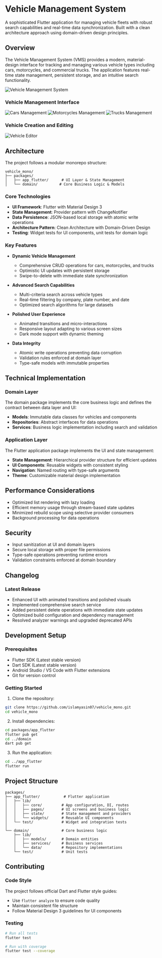 # Vehicle Management System

A sophisticated Flutter application for managing vehicle fleets with robust search capabilities and real-time data synchronization. Built with a clean architecture approach using domain-driven design principles.

## Overview

The Vehicle Management System (VMS) provides a modern, material-design interface for tracking and managing various vehicle types including cars, motorcycles, and commercial trucks. The application features real-time state management, persistent storage, and an intuitive search functionality.

![Vehicle Management System](docs/assets/vm_logo.png)

### Vehicle Management Interface
![Cars Management](docs/screenshots/homepage-cars.png)
![Motorcycles Management](docs/screenshots/homepage-motors.png)
![Trucks Management](docs/screenshots/homepage-trucks.png)

### Vehicle Creation and Editing
![Vehicle Editor](docs/screenshots/create-edit-page.png)

## Architecture

The project follows a modular monorepo structure:

```
vehicle_mono/
├── packages/
│   ├── app_flutter/      # UI Layer & State Management
│   └── domain/          # Core Business Logic & Models
```

### Core Technologies

- **UI Framework**: Flutter with Material Design 3
- **State Management**: Provider pattern with ChangeNotifier
- **Data Persistence**: JSON-based local storage with atomic write operations
- **Architecture Pattern**: Clean Architecture with Domain-Driven Design
- **Testing**: Widget tests for UI components, unit tests for domain logic

### Key Features

- **Dynamic Vehicle Management**
  - Comprehensive CRUD operations for cars, motorcycles, and trucks
  - Optimistic UI updates with persistent storage
  - Swipe-to-delete with immediate state synchronization

- **Advanced Search Capabilities**
  - Multi-criteria search across vehicle types
  - Real-time filtering by company, plate number, and date
  - Optimized search algorithms for large datasets

- **Polished User Experience**
  - Animated transitions and micro-interactions
  - Responsive layout adapting to various screen sizes
  - Dark mode support with dynamic theming

- **Data Integrity**
  - Atomic write operations preventing data corruption
  - Validation rules enforced at domain layer
  - Type-safe models with immutable properties

## Technical Implementation

### Domain Layer

The domain package implements the core business logic and defines the contract between data layer and UI:

- **Models**: Immutable data classes for vehicles and components
- **Repositories**: Abstract interfaces for data operations
- **Services**: Business logic implementation including search and validation

### Application Layer

The Flutter application package implements the UI and state management:

- **State Management**: Hierarchical provider structure for efficient updates
- **UI Components**: Reusable widgets with consistent styling
- **Navigation**: Named routing with type-safe arguments
- **Theme**: Customizable material design implementation

## Performance Considerations

- Optimized list rendering with lazy loading
- Efficient memory usage through stream-based state updates
- Minimized rebuild scope using selective provider consumers
- Background processing for data operations

## Security

- Input sanitization at UI and domain layers
- Secure local storage with proper file permissions
- Type-safe operations preventing runtime errors
- Validation constraints enforced at domain boundary

## Changelog

### Latest Release

- Enhanced UI with animated transitions and polished visuals
- Implemented comprehensive search service
- Added persistent delete operations with immediate state updates
- Optimized build configuration and dependency management
- Resolved analyzer warnings and upgraded deprecated APIs

## Development Setup

### Prerequisites

- Flutter SDK (Latest stable version)
- Dart SDK (Latest stable version)
- Android Studio / VS Code with Flutter extensions
- Git for version control

### Getting Started

1. Clone the repository:
```bash
git clone https://github.com/islamyasin07/vehicle_mono.git
cd vehicle_mono
```

2. Install dependencies:
```bash
cd packages/app_flutter
flutter pub get
cd ../domain
dart pub get
```

3. Run the application:
```bash
cd ../app_flutter
flutter run
```

## Project Structure

```
packages/
├── app_flutter/           # Flutter application
│   ├── lib/
│   │   ├── core/         # App configuration, DI, routes
│   │   ├── pages/        # UI screens and business logic
│   │   ├── state/        # State management and providers
│   │   └── widgets/      # Reusable UI components
│   └── test/             # Widget and integration tests
│
└── domain/               # Core business logic
    ├── lib/
    │   ├── models/       # Domain entities
    │   ├── services/     # Business services
    │   └── data/         # Repository implementations
    └── test/             # Unit tests
```

## Contributing

### Code Style

The project follows official Dart and Flutter style guides:
- Use `flutter analyze` to ensure code quality
- Maintain consistent file structure
- Follow Material Design 3 guidelines for UI components

### Testing

```bash
# Run all tests
flutter test

# Run with coverage
flutter test --coverage
```


